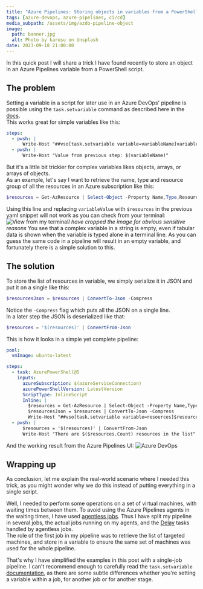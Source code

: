 ```yaml
---
title: "Azure Pipelines: Storing objects in variables from a PowerShell task"
tags: [azure-devops, azure-pipelines, ci/cd]
media_subpath: /assets/img/azdo-pipeline-object
image:
  path: banner.jpg
  alt: Photo by karosu on Unsplash
date: 2023-09-18 21:00:00
---
```


In this quick post I will share a trick I have found recently to store an object in an Azure Pipelines variable from a PowerShell script.  

## The problem
Setting a variable in a script for later use in an Azure DevOps' pipeline is possible using the `task.setvariable` command as described here in the [docs](https://learn.microsoft.com/en-us/azure/devops/pipelines/process/set-variables-scripts?view=azure-devops&tabs=powershell).  
This works great for simple variables like this:
```yaml
steps:
  - pwsh: |
      Write-Host "##vso[task.setvariable variable=variableName]variableValue"
  - pwsh: |
      Write-Host "Value from previous step: $(variableName)"
```
But it's a little bit trickier for complex variables likes objects, arrays, or arrays of objects.  
As an example, let's say I want to retrieve the name, type and resource group of all the resources in an Azure subscription like this:
```powershell
$resources = Get-AzResource | Select-Object -Property Name,Type,ResourceGroupName
```
Using this line and replacing `variableValue` with `$resources` in the previous yaml snippet will not work as you can check from your terminal:
![View from my terminal](/01-terminal.webp)_I have cropped the image for obvious sensitive reasons_
You see that a complex variable in a string is empty, even if tabular data is shown when the variable is typed alone in a terminal line. As you can guess the same code in a pipeline will result in an empty variable, and fortunately there is a simple solution to this.

## The solution
To store the list of resources in variable, we simply serialize it in JSON and put it on a single like this:
```powershell
$resourcesJson = $resources | ConvertTo-Json -Compress
```
Notice the `-Compress` flag which puts all the JSON on a single line.  
In a later step the JSON is deserialized like that:
```powershell
$resources = '$(resources)' | ConvertFrom-Json
```
This is how it looks in a simple yet complete pipeline:
```yaml
pool:
  vmImage: ubuntu-latest

steps:
  - task: AzurePowerShell@5
    inputs:
      azureSubscription: $(azureServiceConnection)
      azurePowerShellVersion: LatestVersion
      ScriptType: InlineScript
      Inline: |
        $resources = Get-AzResource | Select-Object -Property Name,Type,ResourceGroupName
        $resourcesJson = $resources | ConvertTo-Json -Compress
        Write-Host "##vso[task.setvariable variable=resources]$resourcesJson"
  - pwsh: |
      $resources = '$(resources)' | ConvertFrom-Json
      Write-Host "There are $($resources.Count) resources in the list"
```
And the working result from the Azure Pipelines UI:
![Azure DevOps](/02-azdo.webp)

## Wrapping up
As conclusion, let me explain the real-world scenario where I needed this trick, as you might wonder why we do this instead of putting everything in a single script.  

Well, I needed to perform some operations on a set of virtual machines, with waiting times between them. To avoid using the Azure Pipelines agents in the waiting times, I have used [agentless jobs](https://learn.microsoft.com/en-us/azure/devops/pipelines/process/phases?view=azure-devops&tabs=yaml#agentless-tasks). Thus I have split my pipeline in several jobs, the actual jobs running on my agents, and the [Delay](https://learn.microsoft.com/en-us/azure/devops/pipelines/tasks/reference/delay-v1?view=azure-pipelines) tasks handled by agentless jobs.  
The role of the first job in my pipeline was to retrieve the list of targeted machines, and store in a variable to ensure the same set of machines was used for the whole pipeline.  

That's why I have simplified the examples in this post with a single-job pipeline. I can't recommend enough to carefully read the `task.setvariable` [documentation](https://learn.microsoft.com/en-us/azure/devops/pipelines/process/set-variables-scripts?view=azure-devops&tabs=powershell), as there are some subtle differences whether you're setting a variable within a job, for another job or for another stage.